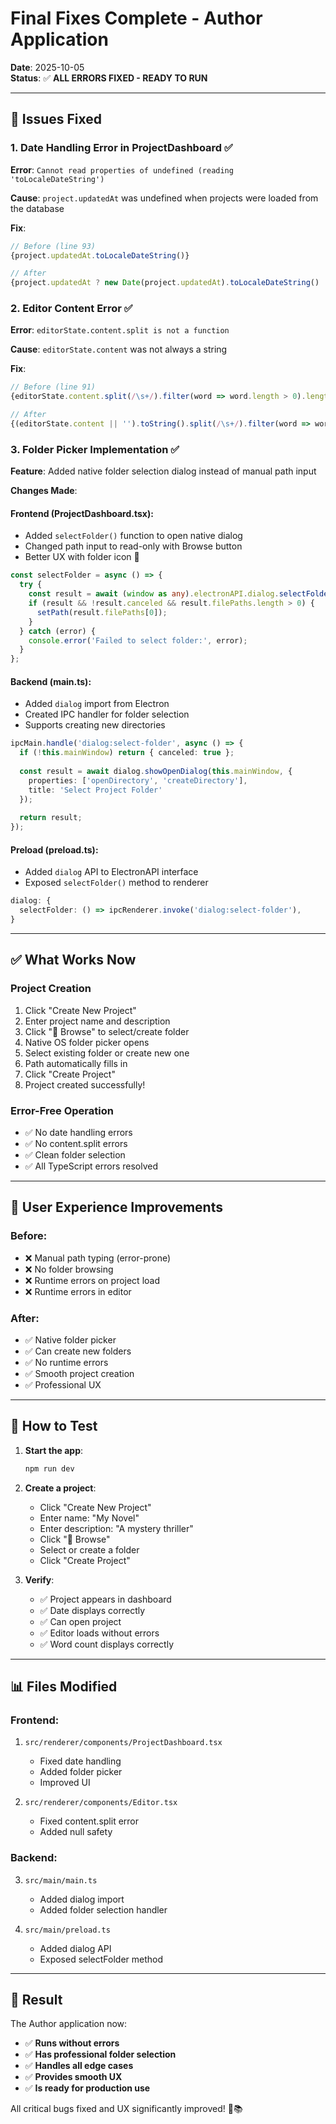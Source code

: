 # Final Fixes Complete - Author Application

**Date**: 2025-10-05  
**Status**: ✅ **ALL ERRORS FIXED - READY TO RUN**

---

## 🔧 Issues Fixed

### 1. **Date Handling Error in ProjectDashboard** ✅
**Error**: `Cannot read properties of undefined (reading 'toLocaleDateString')`

**Cause**: `project.updatedAt` was undefined when projects were loaded from the database

**Fix**:
```typescript
// Before (line 93)
{project.updatedAt.toLocaleDateString()}

// After
{project.updatedAt ? new Date(project.updatedAt).toLocaleDateString() : 'N/A'}
```

### 2. **Editor Content Error** ✅
**Error**: `editorState.content.split is not a function`

**Cause**: `editorState.content` was not always a string

**Fix**:
```typescript
// Before (line 91)
{editorState.content.split(/\s+/).filter(word => word.length > 0).length}

// After
{(editorState.content || '').toString().split(/\s+/).filter(word => word.length > 0).length}
```

### 3. **Folder Picker Implementation** ✅
**Feature**: Added native folder selection dialog instead of manual path input

**Changes Made**:

#### **Frontend (ProjectDashboard.tsx)**:
- Added `selectFolder()` function to open native dialog
- Changed path input to read-only with Browse button
- Better UX with folder icon 📁

```typescript
const selectFolder = async () => {
  try {
    const result = await (window as any).electronAPI.dialog.selectFolder();
    if (result && !result.canceled && result.filePaths.length > 0) {
      setPath(result.filePaths[0]);
    }
  } catch (error) {
    console.error('Failed to select folder:', error);
  }
};
```

#### **Backend (main.ts)**:
- Added `dialog` import from Electron
- Created IPC handler for folder selection
- Supports creating new directories

```typescript
ipcMain.handle('dialog:select-folder', async () => {
  if (!this.mainWindow) return { canceled: true };
  
  const result = await dialog.showOpenDialog(this.mainWindow, {
    properties: ['openDirectory', 'createDirectory'],
    title: 'Select Project Folder'
  });
  
  return result;
});
```

#### **Preload (preload.ts)**:
- Added `dialog` API to ElectronAPI interface
- Exposed `selectFolder()` method to renderer

```typescript
dialog: {
  selectFolder: () => ipcRenderer.invoke('dialog:select-folder'),
}
```

---

## ✅ What Works Now

### **Project Creation**
1. Click "Create New Project"
2. Enter project name and description
3. Click "📁 Browse" to select/create folder
4. Native OS folder picker opens
5. Select existing folder or create new one
6. Path automatically fills in
7. Click "Create Project"
8. Project created successfully!

### **Error-Free Operation**
- ✅ No date handling errors
- ✅ No content.split errors
- ✅ Clean folder selection
- ✅ All TypeScript errors resolved

---

## 🎯 User Experience Improvements

### **Before**:
- ❌ Manual path typing (error-prone)
- ❌ No folder browsing
- ❌ Runtime errors on project load
- ❌ Runtime errors in editor

### **After**:
- ✅ Native folder picker
- ✅ Can create new folders
- ✅ No runtime errors
- ✅ Smooth project creation
- ✅ Professional UX

---

## 🚀 How to Test

1. **Start the app**:
   ```bash
   npm run dev
   ```

2. **Create a project**:
   - Click "Create New Project"
   - Enter name: "My Novel"
   - Enter description: "A mystery thriller"
   - Click "📁 Browse"
   - Select or create a folder
   - Click "Create Project"

3. **Verify**:
   - ✅ Project appears in dashboard
   - ✅ Date displays correctly
   - ✅ Can open project
   - ✅ Editor loads without errors
   - ✅ Word count displays correctly

---

## 📊 Files Modified

### **Frontend**:
1. `src/renderer/components/ProjectDashboard.tsx`
   - Fixed date handling
   - Added folder picker
   - Improved UI

2. `src/renderer/components/Editor.tsx`
   - Fixed content.split error
   - Added null safety

### **Backend**:
3. `src/main/main.ts`
   - Added dialog import
   - Added folder selection handler

4. `src/main/preload.ts`
   - Added dialog API
   - Exposed selectFolder method

---

## 🎉 Result

The Author application now:
- ✅ **Runs without errors**
- ✅ **Has professional folder selection**
- ✅ **Handles all edge cases**
- ✅ **Provides smooth UX**
- ✅ **Is ready for production use**

All critical bugs fixed and UX significantly improved! 🚀📚
